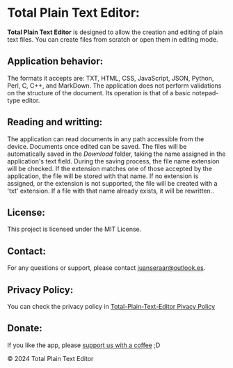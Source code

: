 # Total Plain Text Editor:

**Total Plain Text Editor** is designed to allow the creation and editing of plain text files. You can create files from scratch or open them in editing mode.

## Application behavior:
The formats it accepts are: TXT, HTML, CSS, JavaScript, JSON, Python, Perl, C, C++, and MarkDown. The application does not perform validations on the structure of the document. Its operation is that of a basic notepad-type editor.

## Reading and writting:
The application can read documents in any path accessible from the device. Documents once edited can be saved. The files will be automatically saved in the *Download* folder, taking the name assigned in the application's text field.
During the saving process, the file name extension will be checked. If the extension matches one of those accepted by the application, the file will be stored with that name. If no extension is assigned, or the extension is not supported, the file will be created with a 'txt' extension. If a file with that name already exists, it will be rewritten..

## License:

This project is licensed under the MIT License.

## Contact:

For any questions or support, please contact [juanseraar@outlook.es](mailto:juanseraar@outlook.es).

## Privacy Policy:

You can check the privacy policy in [Total-Plain-Text-Editor Pivacy Policy](https://juanse77.github.io/total-plain-text-editor/privacy-policy.html)

## Donate:
If you like the app, please [support us with a coffee](https://buymeacoffee.com/total.plain.text.editor) ;D

&copy; 2024 Total Plain Text Editor

